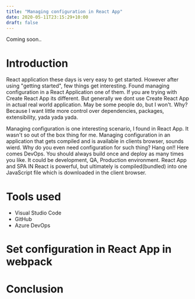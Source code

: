 ```yaml
---
title: "Managing configuration in React App"
date: 2020-05-11T23:15:29+10:00
draft: false
---
```


Coming soon..

# Introduction 

React application these days is very easy to get started. However after using "getting started", few things get interesting. Found managing configuration in a React Application one of them. If you are trying with Create React App its different. But generally we dont use Create React App in actual real world application. May be some people do, but I won't. Why? Because I want little more control over dependencies, packages, extensibility, yada yada yada.

Managing configuration is one interesting scenario, I found in React App. It wasn't so out of the box thing for me. Managing configuration in an application that gets compiled and is available in clients browser, sounds wierd. Why do you even need configuration for such thing? Hang on!! Here comes DevOps. You should always build once and deploy as many times you like. It could be development, QA, Production environment. React App and SPA IN React is powerful, but ultimately is compiled(bundled) into one JavaScript file which is downloaded in the client browser.

# Tools used

- Visual Studio Code
- GitHub
- Azure DevOps 

# Set configuration in React App in webpack

# Conclusion

